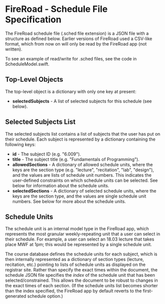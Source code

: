 #  FireRoad - Schedule File Specification

The FireRoad schedule file (.sched file extension) is a JSON file with a structure as defined below. Earlier versions of FireRoad used a CSV-like format, which from now on will only be read by the FireRoad app (not written).

To see an example of read/write for .sched files, see the code in ScheduleModel.swift.

## Top-Level Objects

The top-level object is a dictionary with only one key at present:

* **selectedSubjects** - A list of selected subjects for this schedule (see below).

## Selected Subjects List

The selected subjects list contains a list of subjects that the user has put on their schedule. Each subject is represented by a dictionary containing the following keys:

* **id** - The subject ID (e.g. "6.009").
* **title** - The subject title (e.g. "Fundamentals of Programming").
* **allowedSections** - A dictionary of allowed schedule units, where the keys are the section type (e.g. "lecture", "recitation", "lab", "design"), and the values are lists of schedule unit numbers. This indicates the user-defined constraints on which schedule units can be selected. See below for information about the schedule units.
* **selectedSections** - A dictionary of selected schedule units, where the keys are the section type, and the values are single schedule unit numbers. See below for more about the schedule units.

## Schedule Units

The schedule unit is an internal model type in the FireRoad app, which represents the most granular weekly-repeating unit that a user can select in their schedule. For example, a user can select an 18.03 lecture that takes place MWF at 1pm; this would be represented by a single schedule unit.

The course database defines the schedule units for each subject, which is then internally represented as a dictionary of section types (lecture, recitation, etc.) pointing to lists of schedule units as displayed on the registrar site. Rather than specify the exact times within the document, the schedule JSON file specifies the *index* of the schedule unit that has been selected/constrained. This allows the document to be robust to changes in the exact times of each section. (If the schedule units list becomes shorter than the index specified, the FireRoad app by default reverts to the first-generated schedule option.) 
